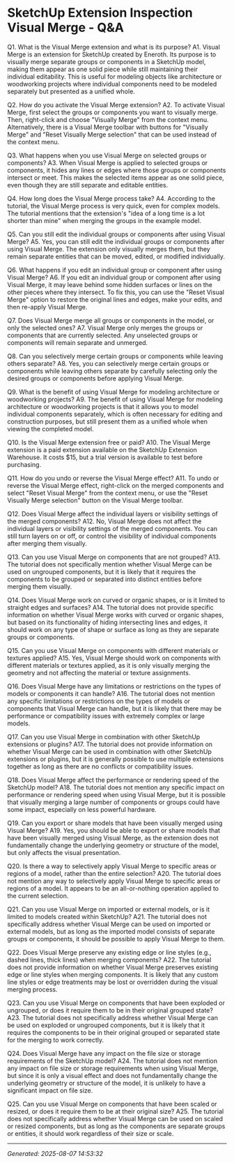 # SketchUp Extension Inspection  Visual Merge - Q&A

Q1. What is the Visual Merge extension and what is its purpose?
A1. Visual Merge is an extension for SketchUp created by Eneroth. Its purpose is to visually merge separate groups or components in a SketchUp model, making them appear as one solid piece while still maintaining their individual editability. This is useful for modeling objects like architecture or woodworking projects where individual components need to be modeled separately but presented as a unified whole.

Q2. How do you activate the Visual Merge extension?
A2. To activate Visual Merge, first select the groups or components you want to visually merge. Then, right-click and choose "Visually Merge" from the context menu. Alternatively, there is a Visual Merge toolbar with buttons for "Visually Merge" and "Reset Visually Merge selection" that can be used instead of the context menu.

Q3. What happens when you use Visual Merge on selected groups or components?
A3. When Visual Merge is applied to selected groups or components, it hides any lines or edges where those groups or components intersect or meet. This makes the selected items appear as one solid piece, even though they are still separate and editable entities.

Q4. How long does the Visual Merge process take?
A4. According to the tutorial, the Visual Merge process is very quick, even for complex models. The tutorial mentions that the extension's "idea of a long time is a lot shorter than mine" when merging the groups in the example model.

Q5. Can you still edit the individual groups or components after using Visual Merge?
A5. Yes, you can still edit the individual groups or components after using Visual Merge. The extension only visually merges them, but they remain separate entities that can be moved, edited, or modified individually.

Q6. What happens if you edit an individual group or component after using Visual Merge?
A6. If you edit an individual group or component after using Visual Merge, it may leave behind some hidden surfaces or lines on the other pieces where they intersect. To fix this, you can use the "Reset Visual Merge" option to restore the original lines and edges, make your edits, and then re-apply Visual Merge.

Q7. Does Visual Merge merge all groups or components in the model, or only the selected ones?
A7. Visual Merge only merges the groups or components that are currently selected. Any unselected groups or components will remain separate and unmerged.

Q8. Can you selectively merge certain groups or components while leaving others separate?
A8. Yes, you can selectively merge certain groups or components while leaving others separate by carefully selecting only the desired groups or components before applying Visual Merge.

Q9. What is the benefit of using Visual Merge for modeling architecture or woodworking projects?
A9. The benefit of using Visual Merge for modeling architecture or woodworking projects is that it allows you to model individual components separately, which is often necessary for editing and construction purposes, but still present them as a unified whole when viewing the completed model.

Q10. Is the Visual Merge extension free or paid?
A10. The Visual Merge extension is a paid extension available on the SketchUp Extension Warehouse. It costs $15, but a trial version is available to test before purchasing.

Q11. How do you undo or reverse the Visual Merge effect?
A11. To undo or reverse the Visual Merge effect, right-click on the merged components and select "Reset Visual Merge" from the context menu, or use the "Reset Visually Merge selection" button on the Visual Merge toolbar.

Q12. Does Visual Merge affect the individual layers or visibility settings of the merged components?
A12. No, Visual Merge does not affect the individual layers or visibility settings of the merged components. You can still turn layers on or off, or control the visibility of individual components after merging them visually.

Q13. Can you use Visual Merge on components that are not grouped?
A13. The tutorial does not specifically mention whether Visual Merge can be used on ungrouped components, but it is likely that it requires the components to be grouped or separated into distinct entities before merging them visually.

Q14. Does Visual Merge work on curved or organic shapes, or is it limited to straight edges and surfaces?
A14. The tutorial does not provide specific information on whether Visual Merge works with curved or organic shapes, but based on its functionality of hiding intersecting lines and edges, it should work on any type of shape or surface as long as they are separate groups or components.

Q15. Can you use Visual Merge on components with different materials or textures applied?
A15. Yes, Visual Merge should work on components with different materials or textures applied, as it is only visually merging the geometry and not affecting the material or texture assignments.

Q16. Does Visual Merge have any limitations or restrictions on the types of models or components it can handle?
A16. The tutorial does not mention any specific limitations or restrictions on the types of models or components that Visual Merge can handle, but it is likely that there may be performance or compatibility issues with extremely complex or large models.

Q17. Can you use Visual Merge in combination with other SketchUp extensions or plugins?
A17. The tutorial does not provide information on whether Visual Merge can be used in combination with other SketchUp extensions or plugins, but it is generally possible to use multiple extensions together as long as there are no conflicts or compatibility issues.

Q18. Does Visual Merge affect the performance or rendering speed of the SketchUp model?
A18. The tutorial does not mention any specific impact on performance or rendering speed when using Visual Merge, but it is possible that visually merging a large number of components or groups could have some impact, especially on less powerful hardware.

Q19. Can you export or share models that have been visually merged using Visual Merge?
A19. Yes, you should be able to export or share models that have been visually merged using Visual Merge, as the extension does not fundamentally change the underlying geometry or structure of the model, but only affects the visual presentation.

Q20. Is there a way to selectively apply Visual Merge to specific areas or regions of a model, rather than the entire selection?
A20. The tutorial does not mention any way to selectively apply Visual Merge to specific areas or regions of a model. It appears to be an all-or-nothing operation applied to the current selection.

Q21. Can you use Visual Merge on imported or external models, or is it limited to models created within SketchUp?
A21. The tutorial does not specifically address whether Visual Merge can be used on imported or external models, but as long as the imported model consists of separate groups or components, it should be possible to apply Visual Merge to them.

Q22. Does Visual Merge preserve any existing edge or line styles (e.g., dashed lines, thick lines) when merging components?
A22. The tutorial does not provide information on whether Visual Merge preserves existing edge or line styles when merging components. It is likely that any custom line styles or edge treatments may be lost or overridden during the visual merging process.

Q23. Can you use Visual Merge on components that have been exploded or ungrouped, or does it require them to be in their original grouped state?
A23. The tutorial does not specifically address whether Visual Merge can be used on exploded or ungrouped components, but it is likely that it requires the components to be in their original grouped or separated state for the merging to work correctly.

Q24. Does Visual Merge have any impact on the file size or storage requirements of the SketchUp model?
A24. The tutorial does not mention any impact on file size or storage requirements when using Visual Merge, but since it is only a visual effect and does not fundamentally change the underlying geometry or structure of the model, it is unlikely to have a significant impact on file size.

Q25. Can you use Visual Merge on components that have been scaled or resized, or does it require them to be at their original size?
A25. The tutorial does not specifically address whether Visual Merge can be used on scaled or resized components, but as long as the components are separate groups or entities, it should work regardless of their size or scale.

---
*Generated: 2025-08-07 14:53:32*
